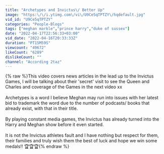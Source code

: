 ```yaml
---
title: "Archetypes and Invictus\/ Better Up"
image: "https:\/\/i.ytimg.com\/vi\/U9Ce5qTPTZY\/hqdefault.jpg"
vid_id: "U9Ce5qTPTZY"
categories: "People-Blogs"
tags: ["meghan markle","prince harry","duke of sussex"]
date: "2022-04-17T22:56:33+03:00"
vid_date: "2022-04-16T20:33:33Z"
duration: "PT15M59S"
viewcount: "49672"
likeCount: "6289"
dislikeCount: ""
channel: "According 2taz"
---
```

{% raw %}This video covers news articles in the lead up to the Invictus Games, I will be talking about their 'secret' visit to see the Queen and Charles and coverage of the Games in the next video xx<br /><br />Archetypes is a word I believe Meghan may run into issues with her latest bid to trademark the word due to the number of podcasts/ books that already exist, with that in their title.<br /><br />By playing constant media games, the Invictus has already turned into the Harry and Meghan show before it even started.<br /><br />It is not the Invictus athletes fault and I have nothing but respect for them, their families and truly wish them the best of luck and hope we win some medals!! 🏆🏆🏆{% endraw %}
